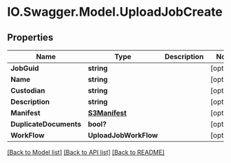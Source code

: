 # IO.Swagger.Model.UploadJobCreate
## Properties

Name | Type | Description | Notes
------------ | ------------- | ------------- | -------------
**JobGuid** | **string** |  | [optional] 
**Name** | **string** |  | [optional] 
**Custodian** | **string** |  | [optional] 
**Description** | **string** |  | [optional] 
**Manifest** | [**S3Manifest**](S3Manifest.md) |  | [optional] 
**DuplicateDocuments** | **bool?** |  | [optional] 
**WorkFlow** | **UploadJobWorkFlow** |  | [optional] 

[[Back to Model list]](../README.md#documentation-for-models) [[Back to API list]](../README.md#documentation-for-api-endpoints) [[Back to README]](../README.md)

